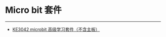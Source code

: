 # Micro bit 套件
---

* [KE3042 microbit 高级学习套件（不含主板）](https://www.keyesrobot.cn/projects/KE3042/en/latest/)











